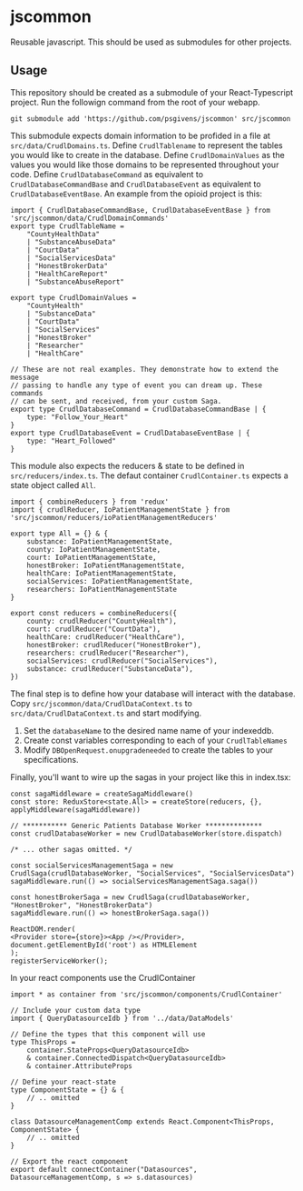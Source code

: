 # jscommon
Reusable javascript. This should be used as submodules for other projects. 

## Usage
This repository should be created as a submodule of your React-Typescript project.
Run the followign command from the root of your webapp. 

    git submodule add 'https://github.com/psgivens/jscommon' src/jscommon

This submodule expects domain information to be profided in a file at `src/data/CrudlDomains.ts`. Define `CrudlTablename` to represent the tables you would like to create in the database. Define `CrudlDomainValues` as the values you would like those domains to be represented throughout your code. Define `CrudlDatabaseCommand` as equivalent to `CrudlDatabaseCommandBase` and `CrudlDatabaseEvent` as equivalent to `CrudlDatabaseEventBase`. An example from the opioid project is this:

    import { CrudlDatabaseCommandBase, CrudlDatabaseEventBase } from 'src/jscommon/data/CrudlDomainCommands'
    export type CrudlTableName = 
        "CountyHealthData" 
        | "SubstanceAbuseData" 
        | "CourtData" 
        | "SocialServicesData"
        | "HonestBrokerData"
        | "HealthCareReport"
        | "SubstanceAbuseReport"

    export type CrudlDomainValues = 
        "CountyHealth" 
        | "SubstanceData" 
        | "CourtData" 
        | "SocialServices"
        | "HonestBroker"
        | "Researcher"
        | "HealthCare"

    // These are not real examples. They demonstrate how to extend the message 
    // passing to handle any type of event you can dream up. These commands 
    // can be sent, and received, from your custom Saga.
    export type CrudlDatabaseCommand = CrudlDatabaseCommandBase | {
        type: "Follow_Your_Heart"
    }        
    export type CrudlDatabaseEvent = CrudlDatabaseEventBase | {
        type: "Heart_Followed"
    }

This module also expects the reducers & state to be defined in 
`src/reducers/index.ts`. The defaut container `CrudlContainer.ts` expects a 
state object called `All`.  

    import { combineReducers } from 'redux'
    import { crudlReducer, IoPatientManagementState } from 'src/jscommon/reducers/ioPatientManagementReducers'

    export type All = {} & {
        substance: IoPatientManagementState,
        county: IoPatientManagementState,
        court: IoPatientManagementState,
        honestBroker: IoPatientManagementState,
        healthCare: IoPatientManagementState,
        socialServices: IoPatientManagementState,
        researchers: IoPatientManagementState
    }  

    export const reducers = combineReducers({
        county: crudlReducer("CountyHealth"),
        court: crudlReducer("CourtData"),
        healthCare: crudlReducer("HealthCare"),
        honestBroker: crudlReducer("HonestBroker"),
        researchers: crudlReducer("Researcher"),
        socialServices: crudlReducer("SocialServices"),
        substance: crudlReducer("SubstanceData"),
    })



The final step is to define how your database will interact with the database. Copy `src/jscommon/data/CrudlDataContext.ts` to `src/data/CrudlDataContext.ts` and start modifying.         
1. Set the `databaseName` to the desired name name of your indexeddb.
2. Create const variables corresponding to each of your `CrudlTableNames`
3. Modify `DBOpenRequest.onupgradeneeded` to create the tables to your specifications. 

Finally, you'll want to wire up the sagas in your project like this in index.tsx: 

    const sagaMiddleware = createSagaMiddleware()
    const store: ReduxStore<state.All> = createStore(reducers, {}, applyMiddleware(sagaMiddleware))

    // *********** Generic Patients Database Worker **************
    const crudlDatabaseWorker = new CrudlDatabaseWorker(store.dispatch)

    /* ... other sagas omitted. */

    const socialServicesManagementSaga = new CrudlSaga(crudlDatabaseWorker, "SocialServices", "SocialServicesData")
    sagaMiddleware.run(() => socialServicesManagementSaga.saga())

    const honestBrokerSaga = new CrudlSaga(crudlDatabaseWorker, "HonestBroker", "HonestBrokerData")
    sagaMiddleware.run(() => honestBrokerSaga.saga())

    ReactDOM.render(
    <Provider store={store}><App /></Provider>,
    document.getElementById('root') as HTMLElement
    );
    registerServiceWorker();

In your react components use the CrudlContainer

    import * as container from 'src/jscommon/components/CrudlContainer'

    // Include your custom data type
    import { QueryDatasourceIdb } from '../data/DataModels'

    // Define the types that this component will use
    type ThisProps = 
        container.StateProps<QueryDatasourceIdb> 
        & container.ConnectedDispatch<QueryDatasourceIdb> 
        & container.AttributeProps

    // Define your react-state
    type ComponentState = {} & {
        // .. omitted
    }
    
    class DatasourceManagementComp extends React.Component<ThisProps, ComponentState> {
        // .. omitted
    }

    // Export the react component
    export default connectContainer("Datasources", DatasourceManagementComp, s => s.datasources)


